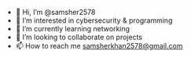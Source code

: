 - 👋 Hi, I’m @samsher2578
- 👀 I’m interested in cybersecurity & programming
- 🌱 I’m currently learning networking
- 💞️ I’m looking to collaborate on projects
- 📫 How to reach me samsherkhan2578@gmail.com

<!---
samsher2578/samsher2578 is a ✨ special ✨ repository because its `README.md` (this file) appears on your GitHub profile.
You can click the Preview link to take a look at your changes.
--->
